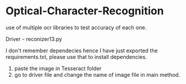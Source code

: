 # Optical-Character-Recognition
use of multiple ocr libraries to test accuracy of each one.

Driver - reconizer13.py

I don't remember dependecies hence I have just exported the requirements.txt, please use that to install dependencies.

1. paste the image in Tesseract folder
2. go to driver file  and change the name of image file in main method.
